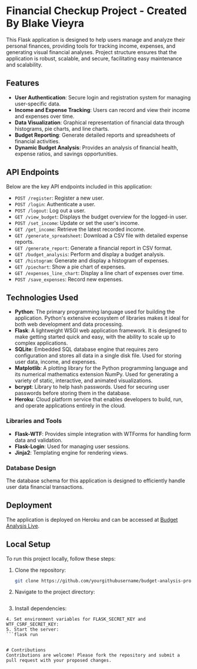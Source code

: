 # Financial Checkup Project - Created By Blake Vieyra

This Flask application is designed to help users manage and analyze their personal finances, providing tools for tracking income, expenses, and generating visual financial analyses.
Project structure ensures that the application is robust, scalable, and secure, facilitating easy maintenance and scalability.

## Features

- **User Authentication**: Secure login and registration system for managing user-specific data.
- **Income and Expense Tracking**: Users can record and view their income and expenses over time.
- **Data Visualization**: Graphical representation of financial data through histograms, pie charts, and line charts.
- **Budget Reporting**: Generate detailed reports and spreadsheets of financial activities.
- **Dynamic Budget Analysis**: Provides an analysis of financial health, expense ratios, and savings opportunities.

## API Endpoints

Below are the key API endpoints included in this application:

- `POST /register`: Register a new user.
- `POST /login`: Authenticate a user.
- `POST /logout`: Log out a user.
- `GET /view_budget`: Displays the budget overview for the logged-in user.
- `POST /set_income`: Update or set the user's income.
- `GET /get_income`: Retrieve the latest recorded income.
- `GET /generate_spreadsheet`: Download a CSV file with detailed expense reports.
- `GET /generate_report`: Generate a financial report in CSV format.
- `GET /budget_analysis`: Perform and display a budget analysis.
- `GET /histogram`: Generate and display a histogram of expenses.
- `GET /piechart`: Show a pie chart of expenses.
- `GET /expenses_line_chart`: Display a line chart of expenses over time.
- `POST /save_expenses`: Record new expenses.

## Technologies Used

- **Python**: The primary programming language used for building the application. Python's extensive ecosystem of libraries makes it ideal for both web development and data processing.
- **Flask**: A lightweight WSGI web application framework. It is designed to make getting started quick and easy, with the ability to scale up to complex applications.
- **SQLite**: Embedded SQL database engine that requires zero configuration and stores all data in a single disk file. Used for storing user data, income, and expenses.
- **Matplotlib**: A plotting library for the Python programming language and its numerical mathematics extension NumPy. Used for generating a variety of static, interactive, and animated visualizations.
- **bcrypt**: Library to help hash passwords. Used for securing user passwords before storing them in the database.
- **Heroku**: Cloud platform service that enables developers to build, run, and operate applications entirely in the cloud.
  
### Libraries and Tools
- **Flask-WTF**: Provides simple integration with WTForms for handling form data and validation.
- **Flask-Login**: Used for managing user sessions.
- **Jinja2**: Templating engine for rendering views.
  
### Database Design

The database schema for this application is designed to efficiently handle user data financial transactions.

## Deployment

The application is deployed on Heroku and can be accessed at [Budget Analysis Live]([https://your-heroku-app-link.com](https://financialcheckup-9beed77add2e.herokuapp.com/)).

## Local Setup

To run this project locally, follow these steps:

1. Clone the repository:
   ```bash
   git clone https://github.com/yourgithubusername/budget-analysis-project.git
2. Navigate to the project directory:
   ```cd budget-analysis-project
3. Install dependencies:
  ```pip install -r requirements.txt
4. Set environment variables for FLASK_SECRET_KEY and WTF_CSRF_SECRET_KEY:
5. Start the server:
  ```flask run


# Contributions
Contributions are welcome! Please fork the repository and submit a pull request with your proposed changes.
   
